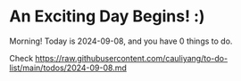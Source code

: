 # An Exciting Day Begins! :)

Morning! Today is 2024-09-08, and you have 0 things to do.

Check https://raw.githubusercontent.com/cauliyang/to-do-list/main/todos/2024-09-08.md